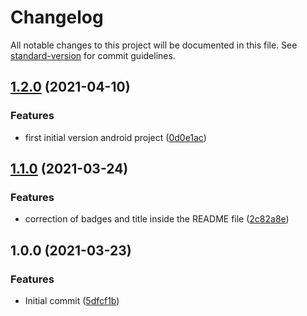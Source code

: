 # Changelog

All notable changes to this project will be documented in this file. See [standard-version](https://github.com/conventional-changelog/standard-version) for commit guidelines.

## [1.2.0](https://github.com/danielcerongrajales/Dialogs/compare/v1.1.0...v1.2.0) (2021-04-10)


### Features

*  first initial version android project ([0d0e1ac](https://github.com/danielcerongrajales/Dialogs/commit/0d0e1ac03fd94951a3f8a6e53f2167557650f919))

## [1.1.0](https://github.com/danielcerongrajales/Dialogs/compare/v1.0.0...v1.1.0) (2021-03-24)


### Features

* correction of badges and title inside the  README file ([2c82a8e](https://github.com/danielcerongrajales/Dialogs/commit/2c82a8e8e6ca3dc297a4ea59b151361773488b0e))

## 1.0.0 (2021-03-23)


### Features

* Initial commit ([5dfcf1b](https://github.com/danielcerongrajales/Dialogs/commit/5dfcf1b8a1c65cd095547e4f7a37fce8988773f8))
